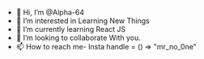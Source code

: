 - 👋 Hi, I’m @Alpha-64
- 👀 I’m interested in Learning New Things
- 🌱 I’m currently learning React JS
- 💞️ I’m looking to collaborate With you.
- 📫 How to reach me- Insta handle = () => "mr_no_0ne" 

<!---
Alpha-64/Alpha-64 is a ✨ special ✨ repository because its `README.md` (this file) appears on your GitHub profile.
You can click the Preview link to take a look at your changes.
--->
